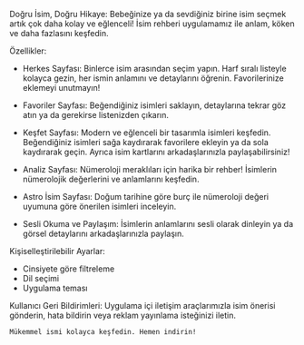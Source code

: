 Doğru İsim, Doğru Hikaye:
   Bebeğinize ya da sevdiğiniz birine isim seçmek artık çok daha kolay ve eğlenceli! İsim rehberi uygulamamız ile anlam, köken ve daha fazlasını keşfedin.

Özellikler:
 * Herkes Sayfası: Binlerce isim arasından seçim yapın. Harf sıralı listeyle kolayca gezin, her ismin anlamını ve detaylarını öğrenin. Favorilerinize eklemeyi unutmayın!

 * Favoriler Sayfası: Beğendiğiniz isimleri saklayın, detaylarına tekrar göz atın ya da gerekirse listenizden çıkarın.

 * Keşfet Sayfası: Modern ve eğlenceli bir tasarımla isimleri keşfedin. Beğendiğiniz isimleri sağa kaydırarak favorilere ekleyin ya da sola kaydırarak geçin. Ayrıca isim kartlarını arkadaşlarınızla paylaşabilirsiniz!

 * Analiz Sayfası: Nümeroloji meraklıları için harika bir rehber! İsimlerin nümerolojik değerlerini ve anlamlarını keşfedin.

 * Astro İsim Sayfası: Doğum tarihine göre burç ile nümeroloji değeri uyumuna göre önerilen isimleri inceleyin.

 * Sesli Okuma ve Paylaşım: İsimlerin anlamlarını sesli olarak dinleyin ya da görsel detaylarını arkadaşlarınızla paylaşın.

Kişiselleştirilebilir Ayarlar:

* Cinsiyete göre filtreleme
* Dil seçimi
* Uygulama teması

Kullanıcı Geri Bildirimleri: Uygulama içi iletişim araçlarımızla isim önerisi gönderin, hata bildirin veya reklam yayınlama isteğinizi iletin.

    Mükemmel ismi kolayca keşfedin. Hemen indirin!
